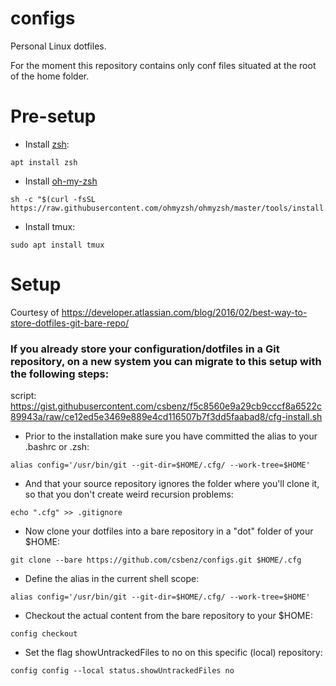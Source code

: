# configs
Personal Linux dotfiles.

For the moment this repository contains only conf files situated at the root of the home folder.

# Pre-setup
- Install [zsh](https://github.com/ohmyzsh/ohmyzsh/wiki/Installing-ZSH):
```
apt install zsh
```
- Install [oh-my-zsh](https://github.com/ohmyzsh/ohmyzsh)
```
sh -c "$(curl -fsSL https://raw.githubusercontent.com/ohmyzsh/ohmyzsh/master/tools/install.sh)"
```
- Install tmux:
```
sudo apt install tmux
```

# Setup
Courtesy of https://developer.atlassian.com/blog/2016/02/best-way-to-store-dotfiles-git-bare-repo/
### If you already store your configuration/dotfiles in a Git repository, on a new system you can migrate to this setup with the following steps:

script: https://gist.githubusercontent.com/csbenz/f5c8560e9a29cb9cccf8a6522c89943a/raw/ce12ed5e3469e889e4cd116507b7f3dd5faabad8/cfg-install.sh

* Prior to the installation make sure you have committed the alias to your .bashrc or .zsh:
```
alias config='/usr/bin/git --git-dir=$HOME/.cfg/ --work-tree=$HOME'
```

* And that your source repository ignores the folder where you'll clone it, so that you don't create weird recursion problems:
```
echo ".cfg" >> .gitignore
```

* Now clone your dotfiles into a bare repository in a "dot" folder of your $HOME:
```
git clone --bare https://github.com/csbenz/configs.git $HOME/.cfg
```

* Define the alias in the current shell scope:
```
alias config='/usr/bin/git --git-dir=$HOME/.cfg/ --work-tree=$HOME'
```

* Checkout the actual content from the bare repository to your $HOME:
```
config checkout
```

* Set the flag showUntrackedFiles to no on this specific (local) repository:
```
config config --local status.showUntrackedFiles no
```
